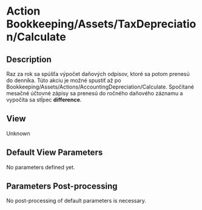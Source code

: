 # Action Bookkeeping/Assets/TaxDepreciation/Calculate

## Description

Raz za rok sa spúšťa výpočet daňových odpisov, ktoré sa potom prenesú do denníka. Túto akciu je možné spustiť až po Bookkeeping/Assets/Actions/AccountingDepreciation/Calculate.
Spočítané mesačné účtovné zápisy sa prenesú do ročného daňového záznamu a vypočíta sa stĺpec **difference**.

## View

Unknown

## Default View Parameters

No parameters defined yet.

## Parameters Post-processing

No post-processing of default parameters is necessary.

